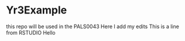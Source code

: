 # Yr3Example
this repo will be used in the PALS0043
Here I add my edits
This is a line from RSTUDIO
Hello